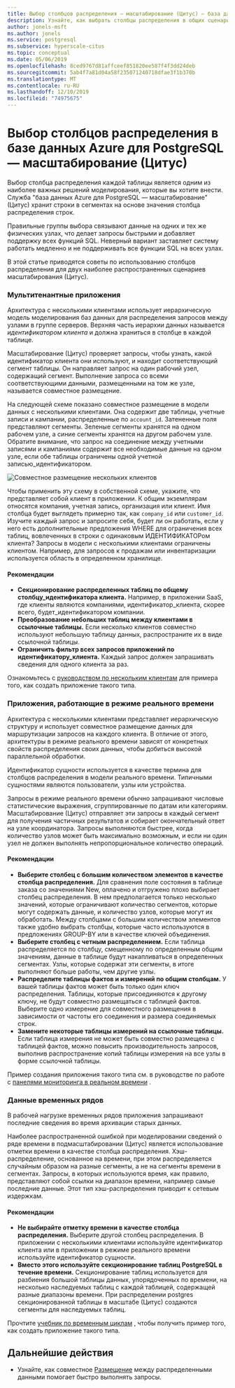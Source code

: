 ```yaml
---
title: Выбор столбцов распределения — масштабирование (Цитус) — база данных Azure для PostgreSQL
description: Узнайте, как выбрать столбцы распределения в общих сценариях масштабирования в базе данных Azure для PostgreSQL.
author: jonels-msft
ms.author: jonels
ms.service: postgresql
ms.subservice: hyperscale-citus
ms.topic: conceptual
ms.date: 05/06/2019
ms.openlocfilehash: 8ced9767d81affceef851820ee587f4f3dd24deb
ms.sourcegitcommit: 5ab4f7a81d04a58f235071240718dfae3f1b370b
ms.translationtype: MT
ms.contentlocale: ru-RU
ms.lasthandoff: 12/10/2019
ms.locfileid: "74975675"
---
```

# <a name="choose-distribution-columns-in-azure-database-for-postgresql--hyperscale-citus"></a>Выбор столбцов распределения в базе данных Azure для PostgreSQL — масштабирование (Цитус)

Выбор столбца распределения каждой таблицы является одним из наиболее важных решений моделирования, которые вы хотите внести. Служба "база данных Azure для PostgreSQL — масштабирование" (Цитус) хранит строки в сегментах на основе значения столбца распределения строк.

Правильные группы выбора связывают данные на одних и тех же физических узлах, что делает запросы быстрыми и добавляет поддержку всех функций SQL. Неверный вариант заставляет систему работать медленно и не поддерживать все функции SQL на всех узлах.

В этой статье приводятся советы по использованию столбцов распределения для двух наиболее распространенных сценариев масштабирования (Цитус).

### <a name="multi-tenant-apps"></a>Мультитенантные приложения

Архитектура с несколькими клиентами использует иерархическую модель моделирования баз данных для распределения запросов между узлами в группе серверов. Верхняя часть иерархии данных называется *идентификатором клиента* и должна храниться в столбце в каждой таблице.

Масштабирование (Цитус) проверяет запросы, чтобы узнать, какой идентификатор клиента они используют, и находит соответствующий сегмент таблицы. Он направляет запрос на один рабочий узел, содержащий сегмент. Выполнение запроса со всеми соответствующими данными, размещенными на том же узле, называется совместное размещение.

На следующей схеме показано совместное размещение в модели данных с несколькими клиентами. Она содержит две таблицы, учетные записи и кампании, распределенные по `account_id`. Затененные поля представляют сегменты. Зеленые сегменты хранятся на одном рабочем узле, а синие сегменты хранятся на другом рабочем узле. Обратите внимание, что запрос на соединение между учетными записями и кампаниями содержит все необходимые данные на одном узле, если обе таблицы ограничены одной учетной записью\_идентификатором.

![Совместное размещение нескольких клиентов](media/concepts-hyperscale-choosing-distribution-column/multi-tenant-colocation.png)

Чтобы применить эту схему в собственной схеме, укажите, что представляет собой клиент в приложении. К общим экземплярам относятся компания, учетная запись, организация или клиент. Имя столбца будет выглядеть примерно так, как `company_id` или `customer_id`. Изучите каждый запрос и запросите себя, будет ли он работать, если у него есть дополнительные предложения WHERE для ограничения всех таблиц, вовлеченных в строки с одинаковым ИДЕНТИФИКАТОРом клиента?
Запросы в модели с несколькими клиентами ограничены клиентом. Например, для запросов к продажам или инвентаризации используется область в определенном хранилище.

#### <a name="best-practices"></a>Рекомендации

-   **Секционирование распределенных таблиц по общему столбцу\_идентификатора клиента.** Например, в приложении SaaS, где клиенты являются компаниями, идентификатор\_клиента, скорее всего, будет\_идентификатором компании.
-   **Преобразование небольших таблиц между клиентами в ссылочные таблицы.** Если несколько клиентов совместно используют небольшую таблицу данных, распространите их в виде ссылочной таблицы.
-   **Ограничить фильтр всех запросов приложений по идентификатору\_клиента.** Каждый запрос должен запрашивать сведения для одного клиента за раз.

Ознакомьтесь с [руководством по нескольким клиентам](./tutorial-design-database-hyperscale-multi-tenant.md) для примера того, как создать приложение такого типа.

### <a name="real-time-apps"></a>Приложения, работающие в режиме реального времени

Архитектура с несколькими клиентами представляет иерархическую структуру и использует совместное размещение данных для маршрутизации запросов на каждого клиента. В отличие от этого, архитектуры в режиме реального времени зависят от конкретных свойств распределения своих данных, чтобы добиться высокой параллельной обработки.

Идентификатор сущности используется в качестве термина для столбцов распределения в модели реального времени. Типичными сущностями являются пользователи, узлы или устройства.

Запросы в режиме реального времени обычно запрашивают числовые статистические выражения, сгруппированные по датам или категориям. Масштабирование (Цитус) отправляет эти запросы в каждый сегмент для получения частичных результатов и собирает окончательный ответ на узле координатора. Запросы выполняются быстрее, когда количество узлов может быть максимально возможным, и если ни один узел не должен выполнять непропорциональное количество операций.

#### <a name="best-practices"></a>Рекомендации

-   **Выберите столбец с большим количеством элементов в качестве столбца распределения.** Для сравнения поле состояния в таблице заказа со значениями New, оплачено и отгружено плохо выбирает столбец распределения. В нем предполагается только несколько значений, которые ограничивают количество сегментов, которые могут содержать данные, и количество узлов, которые могут их обработать. Между столбцами с большим количеством элементов также удобно выбрать столбцы, которые часто используются в предложениях GROUP-BY или в качестве ключей объединения.
-   **Выберите столбец с четным распределением.** Если таблица распределяется по столбцу, смещенному по определенным общим значениям, данные в таблице будут накапливаться в определенных сегментах. Узлы, которые содержат эти сегменты, в итоге выполняют больше работы, чем другие узлы.
-   **Распределите таблицы фактов и измерений по общим столбцам.**
    У вашей таблицы фактов может быть только один ключ распределения. Таблицы, которые присоединяются к другому ключу, не будут совместно размещаться с таблицей фактов. Выберите одно измерение для совместного размещения в зависимости от частоты его соединения и размера соединяемых строк.
-   **Замените некоторые таблицы измерений на ссылочные таблицы.** Если таблица измерения не может быть совместно размещена с таблицей фактов, можно повысить производительность запросов, выполнив распространение копий таблицы измерения на все узлы в форме ссылочной таблицы.

Пример создания приложения такого типа см. в руководстве по работе с [панелями мониторинга в реальном времени](./tutorial-design-database-hyperscale-realtime.md) .

### <a name="time-series-data"></a>Данные временных рядов

В рабочей нагрузке временных рядов приложения запрашивают последние сведения во время архивации старых данных.

Наиболее распространенной ошибкой при моделировании сведений о ряде времени в подмасштабировании (Цитус) является использование отметки времени в качестве столбца распределения. Хэш-распределение, основанное на времени, при этом распределяется случайным образом на разные сегменты, а не на сегменты времени в сегментах. Запросы, в которых используются время, как правило, представляют собой ссылки на диапазон времени, например самые последние данные. Этот тип хэш-распределения приводит к сетевым издержкам.

#### <a name="best-practices"></a>Рекомендации

-   **Не выбирайте отметку времени в качестве столбца распределения.** Выберите другой столбец распределения. В приложении с несколькими клиентами используйте идентификатор клиента или в приложении в режиме реального времени используйте идентификатор сущности.
-   **Вместо этого используйте секционирование таблиц PostgreSQL в течение времени.** Секционирование таблиц используется для разбиения большой таблицы данных, упорядоченных по времени, на несколько наследуемых таблиц с каждой таблицей, содержащей разные диапазоны времени. При распределении postgres секционированной таблицы в масштабе (Цитус) создаются сегменты для наследуемых таблиц.

Прочтите [учебник по временным циклам](https://aka.ms/hyperscale-tutorial-timeseries) , чтобы получить пример того, как создать приложение такого типа.

## <a name="next-steps"></a>Дальнейшие действия
- Узнайте, как совместное [Размещение](concepts-hyperscale-colocation.md) между распределенными данными помогает быстро выполнять запросы.
